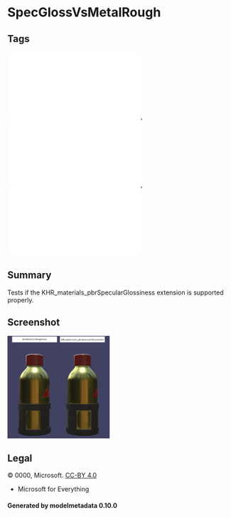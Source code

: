 # SpecGlossVsMetalRough

## Tags

![sharable](./README-sharable.md), ![no-year](./README-no-year.md), ![issues](./README-issues.md)

## Summary

Tests if the KHR_materials_pbrSpecularGlossiness extension is supported properly.

## Screenshot

![screenshot](screenshot/screenshot.jpg)

## Legal

&copy; 0000, Microsoft. [CC-BY 4.0](https://creativecommons.org/licenses/by-nd/4.0/legalcode)

 - Microsoft for Everything

#### Generated by modelmetadata 0.10.0